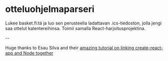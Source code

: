 # otteluohjelmaparseri

Lukee basket.fi:tä ja luo sen perusteella ladattavan .ics-tiedoston, jolla jengi saa ottelut kalentereihinsa. Toimii samalla React-harjoitusprojektina.

--

Huge thanks to Esau Silva and their <a href="https://medium.freecodecamp.org/how-to-make-create-react-app-work-with-a-node-backend-api-7c5c48acb1b0">amazing tutorial on linking create-react-app and Node together</a>
